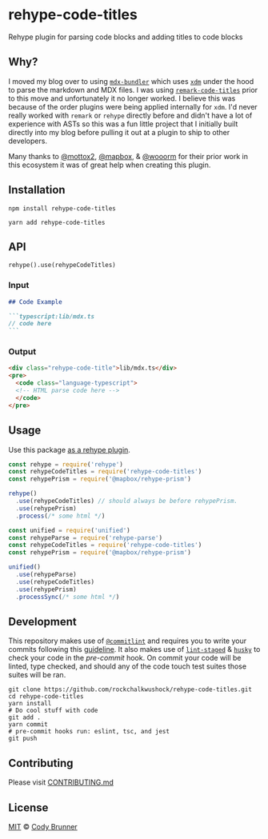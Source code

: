 # rehype-code-titles

Rehype plugin for parsing code blocks and adding titles to code blocks

## Why?

I moved my blog over to using [`mdx-bundler`](https://github.com/kentcdodds/mdx-bundler) which uses [`xdm`](https://github.com/wooorm/xdm) under the hood to parse the markdown and MDX files. I was using [`remark-code-titles`](https://github.com/mottox2/remark-code-titles#readme) prior to this move and unfortunately it no longer worked. I believe this was because of the order plugins were being applied internally for `xdm`. I'd never really worked with `remark` or `rehype` directly before and didn't have a lot of experience with ASTs so this was a fun little project that I initially built directly into my blog before pulling it out at a plugin to ship to other developers.

Many thanks to [@mottox2](https://github.com/mottox2), [@mapbox](https://github.com/mapbox), & [@wooorm](https://github.com/wooorm) for their prior work in this ecosystem it was of great help when creating this plugin.

## Installation

```shell
npm install rehype-code-titles

yarn add rehype-code-titles
```

## API

```
rehype().use(rehypeCodeTitles)
```

### Input

````md
## Code Example

```typescript:lib/mdx.ts
// code here
```
````

### Output

```html
<div class="rehype-code-title">lib/mdx.ts</div>
<pre>
  <code class="language-typescript">
  <!-- HTML parse code here -->
  </code>
</pre>
```

## Usage

Use this package [as a rehype plugin](https://github.com/rehypejs/rehype/blob/main/doc/plugins.md#using-plugins).

```javascript
const rehype = require('rehype')
const rehypeCodeTitles = require('rehype-code-titles')
const rehypePrism = require('@mapbox/rehype-prism')

rehype()
  .use(rehypeCodeTitles) // should always be before rehypePrism.
  .use(rehypePrism)
  .process(/* some html */)
```

```javascript
const unified = require('unified')
const rehypeParse = require('rehype-parse')
const rehypeCodeTitles = require('rehype-code-titles')
const rehypePrism = require('@mapbox/rehype-prism')

unified()
  .use(rehypeParse)
  .use(rehypeCodeTitles)
  .use(rehypePrism)
  .processSync(/* some html */)
```

## Development

This repository makes use of [`@commitlint`](https://commitlint.js.org/#/) and requires you to write your commits following this [guideline](https://www.conventionalcommits.org/en/v1.0.0/). It also makes use of [`lint-staged`](https://github.com/okonet/lint-staged) & [`husky`](https://typicode.github.io/husky/#/) to check your code in the _pre-commit_ hook. On commit your code will be linted, type checked, and should any of the code touch test suites those suites will be ran.

```shell
git clone https://github.com/rockchalkwushock/rehype-code-titles.git
cd rehype-code-titles
yarn install
# Do cool stuff with code
git add .
yarn commit
# pre-commit hooks run: eslint, tsc, and jest
git push
```

## Contributing

Please visit [CONTRIBUTING.md](https://github.com/rockchalkwushock/rehype-code-titles/blob/master/CONTRIBUTING.md)

## License

[MIT](https://github.com/rockchalkwushock/rehype-code-titles/blob/master/LICENSE) © [Cody Brunner](https://codybrunner.dev)
